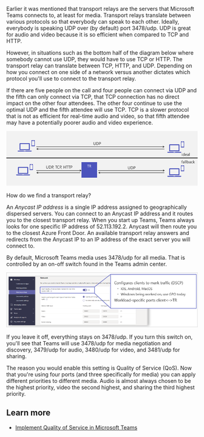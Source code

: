 Earlier it was mentioned that transport relays are the servers that Microsoft Teams connects to, at least for media. Transport relays translate between various protocols so that everybody can speak to each other. Ideally, everybody is speaking UDP over (by default) port 3478/udp. UDP is great for audio and video because it is so efficient when compared to TCP and HTTP.

However, in situations such as the bottom half of the diagram below where somebody cannot use UDP, they would have to use TCP or HTTP. The transport relay can translate between TCP, HTTP, and UDP. Depending on how you connect on one side of a network versus another dictates which protocol you'll use to connect to the transport relay.

If there are five people on the call and four people can connect via UDP and the fifth can only connect via TCP, that TCP connection has no direct impact on the other four attendees. The other four continue to use the optimal UDP and the fifth attendee will use TCP. TCP is a slower protocol that is not as efficient for real-time audio and video, so that fifth attendee may have a potentially poorer audio and video experience.

![Transport relays are more efficient](../media/transport-relays.png)

How do we find a transport relay?

An *Anycast IP address* is a single IP address assigned to geographically dispersed servers. You can connect to an Anycast IP address and it routes you to the closest transport relay. When you start up Teams, Teams always looks for one specific IP address of 52.113.192.2.  Anycast will then route you to the closest Azure Front Door. An available transport relay answers and redirects from the Anycast IP to an IP address of the exact server you will connect to.

By default, Microsoft Teams media uses 3478/udp for all media. That is controlled by an on-off switch found in the Teams admin center.

![UDP ports](../media/udp-ports.png)

If you leave it off, everything stays on 3478/udp. If you turn this switch on, you'll see that Teams will use 3478/udp for media negotiation and discovery, 3479/udp for audio, 3480/udp for video, and 3481/udp for sharing.

The reason you would enable this setting is Quality of Service (QoS). Now that you're using four ports (and three specifically for media) you can apply different priorities to different media. Audio is almost always chosen to be the highest priority, video the second highest, and sharing the third highest priority.

## Learn more

- [Implement Quality of Service in Microsoft Teams](/microsoftteams/qos-in-teams?azure-portal=true)
